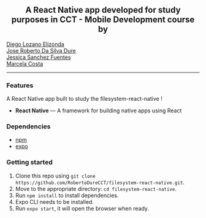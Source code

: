 
<h2 align="center">A React Native app developed for study purposes in CCT - Mobile Development course by</h2>
<a href="https://github.com/diegoloza94/" >Diego Lozano Elizonda</a>
<br />
<a href="https://github.com/RobertoDureCCT/" >Jose Roberto Da Silva Dure</a>
<br />
<a href="https://github.com/JSancf/" >Jessica Sanchez Fuentes</a>
<br />
<a href="https://github.com/xmarcelax/" >Marcela Costa</a>

<hr />

### Features

A React Native app built to study the filesystem-react-native !

- **React Native** — A framework for building native apps using React

### Dependencies

- [npm](https://www.npmjs.com/)
- [expo](https://expo.io/)

### Getting started

1. Clone this repo using `git clone https://github.com/RobertoDureCCT/filesystem-react-native.git`.
2. Move to the appropriate directory: `cd filesystem-react-native`.<br />
3. Run `npm install` to install dependencies.<br />
4. Expo CLI needs to be installed.
5. Run `expo start`, it will open the browser when ready.
